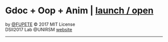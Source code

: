 # Gdoc + Oop + Anim | [launch / open](http://dsii-2017-unirsm.github.io/2017/gdoc+oop+anim)

by [@FUPETE](http://www.twitter.com/fupete) © 2017 MIT License  
DSII2017 Lab @UNIRSM [website](http://dsii-2017-unirsm.github.io)

----
